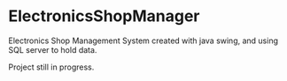 # ElectronicsShopManager
Electronics Shop Management System created with java swing, and using SQL server to hold data.

Project still in progress.
